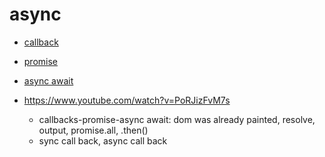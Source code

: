 # async

-   [callback](callback)
-   [promise](promise)
-   [async await](async-await)

-   https://www.youtube.com/watch?v=PoRJizFvM7s
    -   callbacks-promise-async await: dom was already painted, resolve, output, promise.all, .then()
    -   sync call back, async call back
